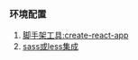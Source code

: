 ### 环境配置

1. [脚手架工具:create-react-app](https://github.com/facebookincubator/create-react-app)<br>
2. [sass或less集成](https://github.com/facebookincubator/create-react-app/blob/master/packages/react-scripts/template/README.md#adding-a-css-preprocessor-sass-less-etc)